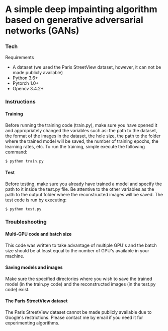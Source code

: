 # A simple deep impainting algorithm based on generative adversarial networks (GANs)

### Tech

Requirements

* A dataset (we used the Paris StreetView dataset, however, it can not be made publicly available)
* Python 3.6+
* Pytorch 1.0+
* Opencv 3.4.2+

### Instructions

#### Training

Before running the training code (train.py), make sure you have opened it and appropriately changed the variables such as: the path to the dataset, the format of the images in the dataset, the hole size, the path to the folder where the trained model will be saved, the number of training epochs, the learning rates, etc. To run the training, simple execute the following command:

```sh
$ python train.py
```

#### Test

Before testing, make sure you already have trained a model and specify the path to it inside the test.py file. Be attentive to the other variables as the path to the output folder where the reconstructed images will be saved. The test code is run by executing:

```sh
$ python test.py
```

### Troubleshooting

#### Multi-GPU code and batch size

This code was written to take advantage of multiple GPU's and the batch size should be at least equal to the number of GPU's available in your machine.

#### Saving models and images

Make sure the specified directories where you wish to save the trained model (in the train.py code) and the reconstructed images (in the test.py code) exist.

#### The Paris StreetView dataset

The Paris StreetView dataset cannot be made publicly available due to Google's restrictions. Please contact me by email if you need it for experimenting algorithms.

